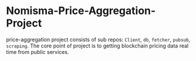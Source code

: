 # Nomisma-Price-Aggregation-Project
price-aggregation project consists of sub repos: `Client`, `db`, `fetcher`, `pubsub`, `scraping`. The core point of project is to getting blockchain pricing data real time from public services.
